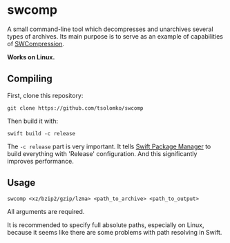 # swcomp
A small command-line tool which decompresses and unarchives several types of archives.
Its main purpose is to serve as an example of capabilities of [SWCompression](https://github.com/tsolomko/SWCompression).

__Works on Linux.__

Compiling
----------
First, clone this repository:

`
git clone https://github.com/tsolomko/swcomp
`

Then build it with:

`
swift build -c release
`

The `-c release` part is very important.
It tells [Swift Package Manager](https://github.com/apple/swift-package-manager/) to build everything with 'Release' configuration.
And this significantly improves performance.

Usage
------
`swcomp <xz/bzip2/gzip/lzma> <path_to_archive> <path_to_output>`

All arguments are required.

It is recommended to specify full absolute paths, especially on Linux,
because it seems like there are some problems with path resolving in Swift.

